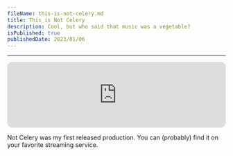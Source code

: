 ```yaml
---
fileName: this-is-not-celery.md
title: This is Not Celery
description: Cool, but who said that music was a vegetable?
isPublished: true
publishedDate: 2023/01/06
---
```


---

<iframe style="border-radius:12px" src="https://open.spotify.com/embed/track/1oaX7pTNAO3xhMmXmaQdgw?utm_source=generator&theme=0" width="100%" height="152" frameBorder="0" allowfullscreen="" allow="autoplay; clipboard-write; encrypted-media; fullscreen; picture-in-picture" loading="lazy"></iframe>

Not Celery was my first released production. You can (probably) find it on your favorite streaming service.
